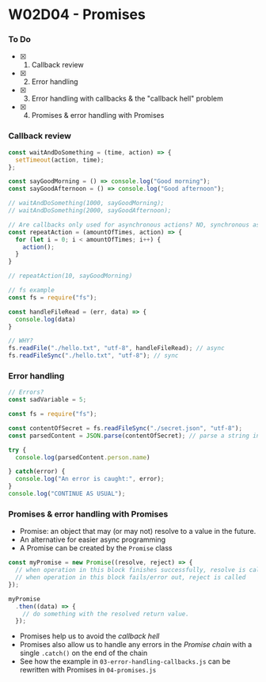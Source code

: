 # W02D04 - Promises
### To Do
- [X] 1. Callback review
- [X] 2. Error handling
- [X] 3. Error handling with callbacks & the "callback hell" problem
- [X] 4. Promises & error handling with Promises

### Callback review
``` js
const waitAndDoSomething = (time, action) => {
  setTimeout(action, time);
};

const sayGoodMorning = () => console.log("Good morning");
const sayGoodAfternoon = () => console.log("Good afternoon");

// waitAndDoSomething(1000, sayGoodMorning);
// waitAndDoSomething(2000, sayGoodAfternoon);

// Are callbacks only used for asynchronous actions? NO, synchronous as well
const repeatAction = (amountOfTimes, action) => {
  for (let i = 0; i < amountOfTimes; i++) {
    action();
  }
}

// repeatAction(10, sayGoodMorning)

// fs example
const fs = require("fs");

const handleFileRead = (err, data) => {
  console.log(data)
}

// WHY?
fs.readFile("./hello.txt", "utf-8", handleFileRead); // async
fs.readFileSync("./hello.txt", "utf-8"); // sync
```

### Error handling

``` js
// Errors?
const sadVariable = 5;

const fs = require("fs");

const contentOfSecret = fs.readFileSync("./secret.json", "utf-8");
const parsedContent = JSON.parse(contentOfSecret); // parse a string into a JS object

try {
  console.log(parsedContent.person.name)

} catch(error) {
  console.log("An error is caught:", error);
}
console.log("CONTINUE AS USUAL");
```

### Promises & error handling with Promises
- Promise: an object that may (or may not) resolve to a value in the future.
- An alternative for easier async programming
- A Promise can be created by the `Promise` class

``` js
const myPromise = new Promise((resolve, reject) => {
  // when operation in this block finishes successfully, resolve is called
  // when operation in this block fails/error out, reject is called
});

myPromise
  .then((data) => {
    // do something with the resolved return value.
  });
```

- Promises help us to avoid the _callback hell_
- Promises also allow us to handle any errors in the _Promise chain_ with a single `.catch()` on the end of the chain
- See how the example in `03-error-handling-callbacks.js` can be rewritten with Promises in `04-promises.js`


